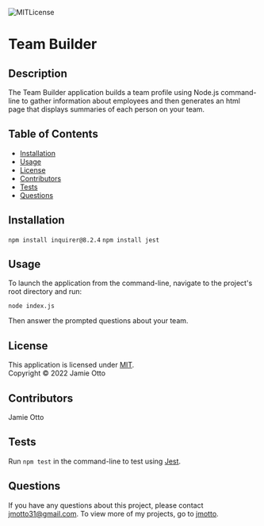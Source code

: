 
![MITLicense](https://img.shields.io/static/v1?label=MIT&message=license&color=success)

 # Team Builder

  ## Description
  The Team Builder application builds a team profile using Node.js command-line to gather information about   employees and then generates an html page that displays summaries of each person on your team. 

  ## Table of Contents
  * [Installation](#installation)
  * [Usage](#usage)
  * [License](#license)
  * [Contributors](#contributors)
  * [Tests](#tests)
  * [Questions](#questions)

  ## Installation
  `npm install inquirer@8.2.4`
  `npm install jest`


  ## Usage
  To launch the application from the command-line, navigate to the project's root directory and run:

  `node index.js`

  Then answer the prompted questions about your team. 

  ## License
  This application is licensed under [MIT]((https://opensource.org/licenses/MIT)). 
  <br/> Copyright &copy; 2022 Jamie Otto
  

  ## Contributors
  Jamie Otto

  ## Tests 
  Run `npm test` in the command-line to test using [Jest](https://www.npmjs.com/package/jest).

  ## Questions
  If you have any questions about this project, please contact [jmotto31@gmail.com](mailto:jmotto31@gmail.com). To view more of my projects, go to [jmotto](https://github.com/jmotto).

